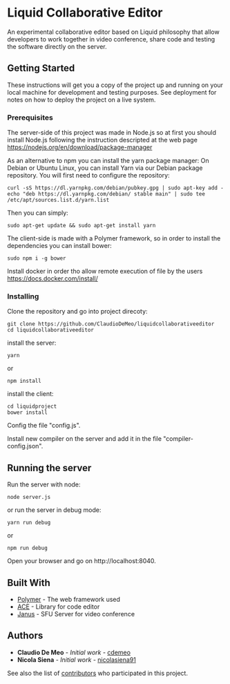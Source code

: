 # Liquid Collaborative Editor

An experimental collaborative editor based on Liquid philosophy that allow developers to work together in video conference, share code and testing the software directly on the server.

## Getting Started

These instructions will get you a copy of the project up and running on your local machine for development and testing purposes. See deployment for notes on how to deploy the project on a live system.

### Prerequisites

The server-side of this project was made in Node.js so at first you should install Node.js following the instruction descripted at the web page https://nodejs.org/en/download/package-manager

As an alternative to npm you can install the yarn package manager:
On Debian or Ubuntu Linux, you can install Yarn via our Debian package repository. You will first need to configure the repository:

```
curl -sS https://dl.yarnpkg.com/debian/pubkey.gpg | sudo apt-key add -
echo "deb https://dl.yarnpkg.com/debian/ stable main" | sudo tee /etc/apt/sources.list.d/yarn.list
```

Then you can simply:

```
sudo apt-get update && sudo apt-get install yarn
```

The client-side is made with a Polymer framework, so in order to install the dependencies you can install bower:

```
sudo npm i -g bower
```

Install docker in order tho allow remote execution of file by the users https://docs.docker.com/install/

### Installing

Clone the repository and go into project direcoty:

```
git clone https://github.com/ClaudioDeMeo/liquidcollaborativeeditor
cd liquidcollaborativeeditor
```

install the server:

```
yarn
```
or
```
npm install
```

install the client:

```
cd liquidproject
bower install
```
Config the file "config.js".

Install new compiler on the server and add it in the file "compiler-config.json".

## Running the server

Run the server with node:

```
node server.js
```

or run the server in debug mode:

```
yarn run debug
```
or
```
npm run debug
```
Open your browser and go on http://localhost:8040.

## Built With

* [Polymer](https://www.polymer-project.org/2.0/start/) - The web framework used
* [ACE](https://ace.c9.io/) - Library for code editor
* [Janus](https://janus.conf.meetecho.com/docs/) - SFU Server for video conference

## Authors

* **Claudio De Meo** - *Initial work* - [cdemeo](https://github.com/ClaudioDeMeo)
* **Nicola Siena** - *Initial work* - [nicolasiena91](https://github.com/nicolasiena91)

See also the list of [contributors](https://github.com/ClaudioDeMeo/liquidcollaborativeeditor/contributors) who participated in this project.

